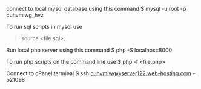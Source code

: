 connect to local mysql database using this command
$ mysql -u root -p cuhvmiwg_hvz

To run sql scripts in mysql use
> source <file.sql>;

Run local php server using this command
$ php -S localhost:8000

To run php scripts on the command line use
$ php -f <file.php>

Connect to cPanel terminal
$ ssh cuhvmiwg@server122.web-hosting.com -p21098
